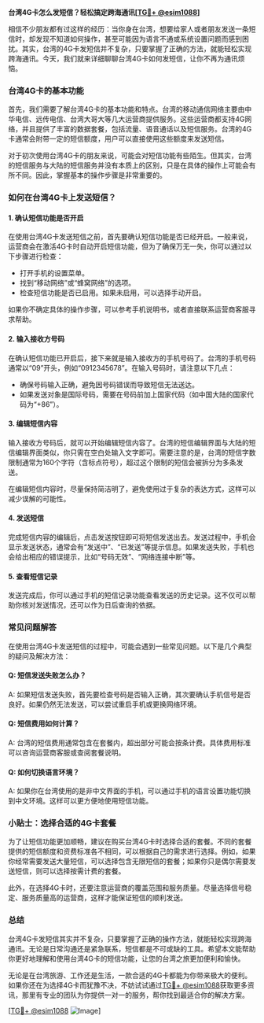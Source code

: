 **台湾4G卡怎么发短信？轻松搞定跨海通讯[[TG💪+ @esim1088](https://t.me/s/esim1088)]**

相信不少朋友都有过这样的经历：当你身在台湾，想要给家人或者朋友发送一条短信时，却发现不知道如何操作，甚至可能因为语言不通或系统设置问题而感到困扰。其实，台湾的4G卡发短信并不复杂，只要掌握了正确的方法，就能轻松实现跨海通讯。今天，我们就来详细聊聊台湾4G卡如何发短信，让你不再为通讯烦恼。

### 台湾4G卡的基本功能

首先，我们需要了解台湾4G卡的基本功能和特点。台湾的移动通信网络主要由中华电信、远传电信、台湾大哥大等几大运营商提供服务。这些运营商都支持4G网络，并且提供了丰富的数据套餐，包括流量、语音通话以及短信服务。台湾的4G卡通常会附带一定的短信额度，用户可以直接使用这些额度来发送短信。

对于初次使用台湾4G卡的朋友来说，可能会对短信功能有些陌生。但其实，台湾的短信服务与大陆的短信服务并没有本质上的区别，只是在具体的操作上可能会有所不同。因此，掌握基本的操作步骤是非常重要的。

### 如何在台湾4G卡上发送短信？

#### 1. 确认短信功能是否开启

在使用台湾4G卡发送短信之前，首先要确认短信功能是否已经开启。一般来说，运营商会在激活4G卡时自动开启短信功能，但为了确保万无一失，你可以通过以下步骤进行检查：

- 打开手机的设置菜单。
- 找到“移动网络”或“蜂窝网络”的选项。
- 检查短信功能是否已启用。如果未启用，可以选择手动开启。

如果你不确定具体的操作步骤，可以参考手机说明书，或者直接联系运营商客服寻求帮助。

#### 2. 输入接收方号码

在确认短信功能已开启后，接下来就是输入接收方的手机号码了。台湾的手机号码通常以“09”开头，例如“0912345678”。在输入号码时，请注意以下几点：

- 确保号码输入正确，避免因号码错误而导致短信无法送达。
- 如果发送对象是国际号码，需要在号码前加上国家代码（如中国大陆的国家代码为“+86”）。

#### 3. 编辑短信内容

输入接收方号码后，就可以开始编辑短信内容了。台湾的短信编辑界面与大陆的短信编辑界面类似，你只需在空白处输入文字即可。需要注意的是，台湾的短信字数限制通常为160个字符（含标点符号），超过这个限制的短信会被拆分为多条发送。

在编辑短信内容时，尽量保持简洁明了，避免使用过于复杂的表达方式，这样可以减少误解的可能性。

#### 4. 发送短信

完成短信内容的编辑后，点击发送按钮即可将短信发送出去。发送过程中，手机会显示发送状态，通常会有“发送中”、“已发送”等提示信息。如果发送失败，手机也会给出相应的错误提示，比如“号码无效”、“网络连接中断”等。

#### 5. 查看短信记录

发送完成后，你可以通过手机的短信记录功能查看发送的历史记录。这不仅可以帮助你核对发送情况，还可以作为日后查询的依据。

### 常见问题解答

在使用台湾4G卡发送短信的过程中，可能会遇到一些常见问题。以下是几个典型的疑问及解决方法：

#### Q: 短信发送失败怎么办？

A: 如果短信发送失败，首先要检查号码是否输入正确，其次要确认手机信号是否良好。如果仍然无法发送，可以尝试重启手机或更换网络环境。

#### Q: 短信费用如何计算？

A: 台湾的短信费用通常包含在套餐内，超出部分可能会按条计费。具体费用标准可以咨询运营商客服或查阅套餐说明。

#### Q: 如何切换语言环境？

A: 如果你在台湾使用的是非中文界面的手机，可以通过手机的语言设置功能切换到中文环境。这样可以更方便地使用短信功能。

### 小贴士：选择合适的4G卡套餐

为了让短信功能更加顺畅，建议在购买台湾4G卡时选择合适的套餐。不同的套餐提供的短信额度和资费标准各不相同，可以根据自己的需求进行选择。例如，如果你经常需要发送大量短信，可以选择包含无限短信的套餐；如果你只是偶尔需要发送短信，则可以选择按需计费的套餐。

此外，在选择4G卡时，还要注意运营商的覆盖范围和服务质量。尽量选择信号稳定、服务质量高的运营商，这样才能保证短信的顺利发送。

### 总结

台湾4G卡发短信其实并不复杂，只要掌握了正确的操作方法，就能轻松实现跨海通讯。无论是日常沟通还是紧急联系，短信都是不可或缺的工具。希望本文能帮助你更好地理解和使用台湾4G卡的短信功能，让您的台湾之旅更加便利和愉快。

无论是在台湾旅游、工作还是生活，一款合适的4G卡都能为你带来极大的便利。如果你还在为选择4G卡而犹豫不决，不妨试试通过[TG💪+ @esim1088](https://t.me/s/esim1088)获取更多资讯，那里有专业的团队为你提供一对一的服务，帮你找到最适合你的解决方案。

[[TG💪+ @esim1088](https://t.me/s/esim1088) ![Image](https://i.postimg.cc/4NQfJmqS/Snipaste-2025-05-13-00-14-12.png)]